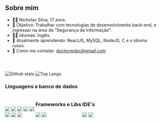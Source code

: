 <div style="display: inline-block"> 

## Sobre mim

- 🧑‍💻 Nicholas Silva, 17 anos. 
- 👾 Objetivo: Trabalhar com tecnologias de desenvolvimento back-end, e ingressar na área de "Segurança da Informação".
- 🙇‍♂️ Idiomas: Inglês.
- 🌱 Atualmente aprendendo: ReactJS, MySQL, NodeJS, C e o idioma russo. 
- 📡 Como me contatar: doctorredac@gmail.com


&nbsp;
</div>

![Github stats](https://github-readme-stats.vercel.app/api?username=doctorredacted&hide_border=true&count_private=true&show_icons=true&theme=midnight-purple) ![Top Langs](https://github-readme-stats.vercel.app/api/top-langs/?username=DoctorRedacted&layout=compact&hide_border=true&theme=midnight-purple) 

</div> 

### Linguagens e banco de dados 

<div style="display: inline-block"> 

![](https://img.shields.io/badge/HTML5-E34F26?style=for-the-badge&logo=html5&logoColor=white) 
![](https://img.shields.io/badge/CSS3-1572B6?style=for-the-badge&logo=css3&logoColor=white) 
![](https://img.shields.io/badge/Sass-CC6699?style=for-the-badge&logo=sass&logoColor=white) 
![](https://img.shields.io/badge/C%23-239120?style=for-the-badge&logo=c-sharp&logoColor=white)
![](https://img.shields.io/badge/C-00599C?style=for-the-badge&logo=c&logoColor=white)
<br/>
![](https://img.shields.io/badge/Markdown-000000?style=for-the-badge&logo=markdown&logoColor=white)
![](https://img.shields.io/badge/JavaScript-323330?style=for-the-badge&logo=javascript&logoColor=F7DF1E) 
![](https://img.shields.io/badge/MySQL-00000F?style=for-the-badge&logo=mysql&logoColor=white) 

</div> 

<div  style="display: inline-block"> 

### Frameworks e Libs 

![](https://img.shields.io/badge/React-20232A?style=for-the-badge&logo=react&logoColor=61DAFB) ![](https://img.shields.io/badge/Express.js-000000?style=for-the-badge&logo=express&logoColor=white)

</div> 

<div style="display: inline-block"> 

### IDE's

![](https://img.shields.io/badge/VSCode-0078D4?style=for-the-badge&logo=visual%20studio%20code&logoColor=white) 
![](https://img.shields.io/badge/IntelliJ_IDEA-000000.svg?style=for-the-badge&logo=intellij-idea&logoColor=white) 

</div>
